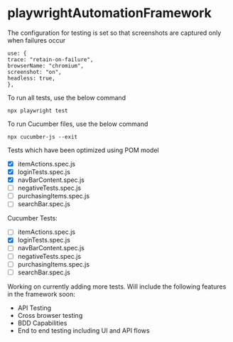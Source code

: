 # playwrightAutomationFramework

The configuration for testing is set so that screenshots are captured only when failures occur

```
use: {
trace: "retain-on-failure",
browserName: "chromium",
screenshot: "on",
headless: true,
},
```

To run all tests, use the below command

```
npx playwright test
```

To run Cucumber files, use the below command

```
npx cucumber-js --exit
```

Tests which have been optimized using POM model

* [X] itemActions.spec.js
* [X] loginTests.spec.js
* [X] navBarContent.spec.js
* [ ] negativeTests.spec.js
* [ ] purchasingItems.spec.js
* [ ] searchBar.spec.js

Cucumber Tests:

* [ ] itemActions.spec.js
* [X] loginTests.spec.js
* [ ] navBarContent.spec.js
* [ ] negativeTests.spec.js
* [ ] purchasingItems.spec.js
* [ ] searchBar.spec.js

Working on currently adding more tests. Will include the following features in the framework soon:

* API Testing
* Cross browser testing
* BDD Capabilities
* End to end testing including UI and API flows
